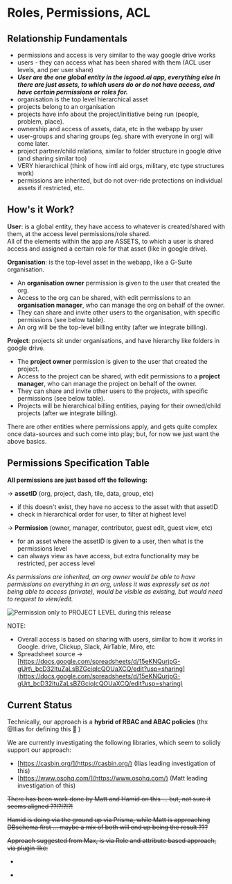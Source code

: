 # Roles, Permissions, ACL

## Relationship Fundamentals

* permissions and access is very similar to the way google drive works
* users - they can access what has been shared with them \(ACL user levels, and per user share\)
* _**User are the one global entity in the isgood.ai app, everything else in there are just assets, to which users do or do not have access, and have certain permissions or roles for.**_ 
* organisation is the top level hierarchical asset
* projects belong to an organisation
* projects have info about the project/initiative being run \(people, problem, place\). 
* ownership and access of assets, data, etc in the webapp by user
* user-groups and sharing groups \(eg. share with everyone in org\) will come later. 
* project partner/child relations, similar to folder structure in google drive \(and sharing similar too\)
* VERY hierarchical \(think of how intl aid orgs, military, etc type structures work\)
* permissions are inherited, but do not over-ride protections on individual assets if restricted, etc.

## How's it Work?

**User**: is a global entity, they have access to whatever is created/shared with them, at the access level permissions/role shared.    
All of the elements within the app are ASSETS, to which a user is shared access and assigned a certain role for that asset  \(like in google drive\).

**Organisation**: is the top-level asset in the webapp, like a G-Suite organisation.

* An **organisation owner** permission is given to the user that created the org.
* Access to the org can be shared, with edit permissions to an **organisation manager**, who can manage the org on behalf of the owner.
* They can share and invite other users to the organisation, with specific permissions \(see below table\). 
* An org will be the top-level billing entity \(after we integrate billing\).

**Project**: projects sit under organisations, and have hierarchy like folders in google drive.

* The **project owner** permission is given to the user that created the project.
* Access to the project can be shared, with edit permissions to a **project manager**, who can manage the project on behalf of the owner.
* They can share and invite other users to the projects, with specific permissions \(see below table\). 
* Projects will be hierarchical billing entities, paying for their owned/child projects \(after we integrate billing\).

There are other entities where permissions apply, and gets quite complex once data-sources and such come into play; but, for now we just want the above basics.

## Permissions Specification Table

**All permissions are just based off the following:**

-&gt; **assetID** \(org, project, dash, tile, data, group, etc\)

* if this doesn't exist, they have no access to the asset with that assetID
* check in hierarchical order for user, to filter at highest level

-&gt; **Permission** \(owner, manager, contributor, guest edit, guest view, etc\)

* for an asset where the assetID is given to a user, then what is the permissions level
* can always view as have access, but extra functionality may be restricted, per access level

_As permissions are inherited, an org owner would be able to have permissions on everything in an org, unless it was expressly set as not being able to access \(private\), would be visible as existing, but would need to request to view/edit._

![Permission only to PROJECT LEVEL during this release](https://t6902024.p.clickup-attachments.com/t6902024/023d3400-3cec-4f36-9289-0317baaf4ff6/image.png)

NOTE:

* Overall access is based on sharing with users, similar to how it works in Google. drive, Clickup, Slack, AirTable, Miro, etc
* Spreadsheet source -&gt; [https://docs.google.com/spreadsheets/d/15eKNQurjpG-gUrt\_bcD32ltuZaLsBZGciqIcQOUaXCQ/edit?usp=sharing](https://docs.google.com/spreadsheets/d/15eKNQurjpG-gUrt_bcD32ltuZaLsBZGciqIcQOUaXCQ/edit?usp=sharing)

## Current Status

Technically, our approach is a **hybrid of RBAC and ABAC policies**  \(thx @Ilias for defining this 🙏 \)

We are currently investigating the following libraries, which seem to solidly support our approach:

* [https://casbin.org/](https://casbin.org/)   \(Ilias leading investigation of this\)
* [https://www.osohq.com/](https://www.osohq.com/)    \(Matt leading investigation of this\)

~~There has been work done by Matt and Hamid on this ... but, not sure it seems aligned ??!?!?!?!~~

~~Hamid is doing via the ground up via Prisma, while Matt is approaching DBschema first ... maybe a mix of both will end up being the result ???~~

~~Approach suggested from Max, is via Role and attribute based approach, via plugin like:~~

* ~~~~[~~https://www.npmjs.com/package/@superawesome/permissions~~](https://www.npmjs.com/package/@superawesome/permissions)~~~~
* ~~~~[~~https://github.com/ntgussoni/blitz-guard~~](https://github.com/ntgussoni/blitz-guard)  ~~\(official blitzjs permissions package/library\)~~

